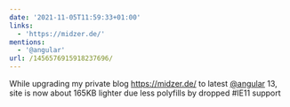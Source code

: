 ```yaml
---
date: '2021-11-05T11:59:33+01:00'
links:
  - 'https://midzer.de/'
mentions:
  - '@angular'
url: /1456576915918237696/
---
```

While upgrading my private blog https://midzer.de/ to latest [@angular](https://twitter.com/@angular) 13, site is now about 165KB lighter due less polyfills by dropped #IE11 support
